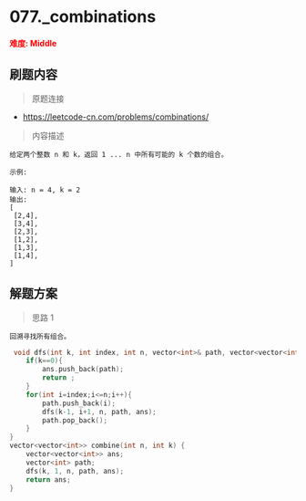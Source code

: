 # 077._combinations

**<font color=red>难度: Middle</font>**

 ## 刷题内容
 > 原题连接
* https://leetcode-cn.com/problems/combinations/
 > 内容描述
 ```
给定两个整数 n 和 k，返回 1 ... n 中所有可能的 k 个数的组合。

示例:

输入: n = 4, k = 2
输出:
[
  [2,4],
  [3,4],
  [2,3],
  [1,2],
  [1,3],
  [1,4],
]
 ```

## 解题方案
> 思路 1
```
回溯寻找所有组合。
```

```cpp
 void dfs(int k, int index, int n, vector<int>& path, vector<vector<int>>& ans){
    if(k==0){
        ans.push_back(path);
        return ;
    }
    for(int i=index;i<=n;i++){
        path.push_back(i);
        dfs(k-1, i+1, n, path, ans);
        path.pop_back();
    }
}
vector<vector<int>> combine(int n, int k) {
    vector<vector<int>> ans;
    vector<int> path;
    dfs(k, 1, n, path, ans);
    return ans;
}
```